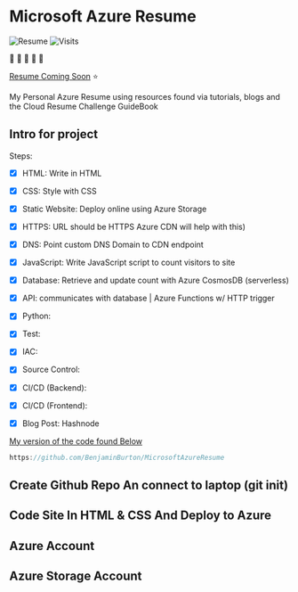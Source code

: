 # Microsoft Azure Resume

![Resume](https://img.shields.io/badge/Resume-UnderConstruction-red) ![Visits](https://img.shields.io/badge/Visits-Currently%20UK-blue)

:wave: :wave: :wave: :wave: :wave:

[Resume Coming Soon](lavellburton.com) :star:

My Personal Azure Resume using resources found via tutorials, blogs and the Cloud Resume Challenge GuideBook

## Intro for project

Steps: 
- [x] HTML: Write in HTML 
- [x] CSS: Style with CSS
- [x] Static Website: Deploy online using Azure Storage
- [x] HTTPS: URL should be HTTPS Azure CDN will help with this)
- [x] DNS: Point custom DNS Domain to CDN endpoint
- [x] JavaScript: Write JavaScript script to count visitors to site
- [x] Database: Retrieve and update count with Azure CosmosDB (serverless)
- [x] API: communicates with database | Azure Functions w/ HTTP trigger 
- [x] Python: 
- [x] Test: 
- [x] IAC: 
- [x] Source Control: 
- [x] CI/CD (Backend): 
- [x] CI/CD (Frontend): 
- [x] Blog Post: Hashnode


[My version of the code found Below](https://github.com/BenjaminBurton/MicrosoftAzureResume)
```js
https://github.com/BenjaminBurton/MicrosoftAzureResume

```

## Create Github Repo An connect to laptop (git init)

## Code Site In HTML & CSS And Deploy to Azure

## Azure Account

## Azure Storage Account

## 